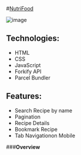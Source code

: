 #[NutriFood](https://newtfood.netlify.app/)
 
![image](https://user-images.githubusercontent.com/60948736/113063829-c570d880-916a-11eb-887c-15405d27ea87.png)





## **Technologies**:

- HTML
- CSS
- JavaScript
- Forkify API
- Parcel Bundler

## **Features**:

- Search Recipe by name
- Pagination
- Recipe Details
- Bookmark Recipe
- Tab Navigationon Mobile

###**Overview**
